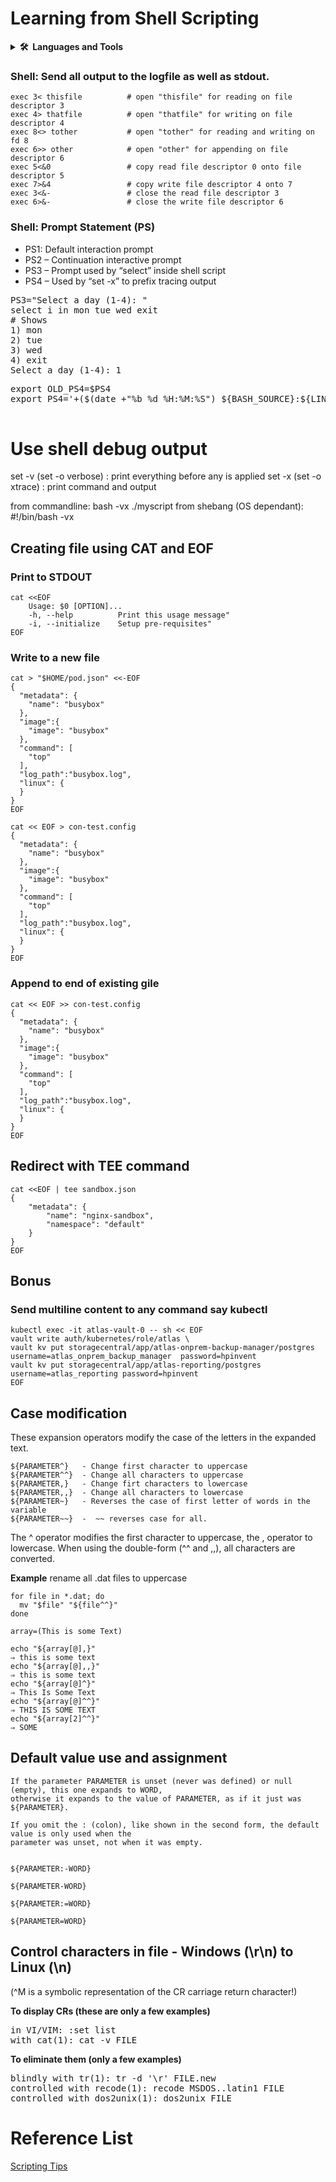 # Learning from Shell Scripting

<details>
  <summary><b>🛠️&nbsp;&nbsp;Languages&nbsp;and&nbsp;Tools</b></summary>
  <br/>
  <p align="left"> Lot more details about the script in the repo
</details>
  

### Shell: Send all output to the logfile as well as stdout.
```
exec 3< thisfile          # open "thisfile" for reading on file descriptor 3
exec 4> thatfile          # open "thatfile" for writing on file descriptor 4
exec 8<> tother           # open "tother" for reading and writing on fd 8
exec 6>> other            # open "other" for appending on file descriptor 6
exec 5<&0                 # copy read file descriptor 0 onto file descriptor 5
exec 7>&4                 # copy write file descriptor 4 onto 7
exec 3<&-                 # close the read file descriptor 3
exec 6>&-                 # close the write file descriptor 6
```

### Shell: Prompt Statement (PS)

- PS1: Default interaction prompt
- PS2 – Continuation interactive prompt
- PS3 – Prompt used by “select” inside shell script
- PS4 – Used by “set -x” to prefix tracing output

<pre>
PS3="Select a day (1-4): "
select i in mon tue wed exit
# Shows 
1) mon
2) tue
3) wed
4) exit
Select a day (1-4): 1
</pre>

<pre>
export OLD_PS4=$PS4
export PS4='+($(date +"%b %d %H:%M:%S") ${BASH_SOURCE}:${LINENO}): ${FUNCNAME[0]:+${FUNCNAME[0]}(): }'

</pre>


# Use shell debug output

set -v (set -o verbose) : print everything before any is applied
set -x (set -o xtrace)  : print command and output


from commandline: bash -vx ./myscript
from shebang (OS dependant): #!/bin/bash -vx

## Creating file using CAT and EOF

### Print to STDOUT

```
cat <<EOF
    Usage: $0 [OPTION]...
    -h, --help          Print this usage message"
    -i, --initialize    Setup pre-requisites"
EOF
```

### Write to a new file

```
cat > "$HOME/pod.json" <<-EOF
{
  "metadata": {
    "name": "busybox"
  },
  "image":{
    "image": "busybox"
  },
  "command": [
    "top"
  ],
  "log_path":"busybox.log",
  "linux": {
  }
}
EOF
```

```
cat << EOF > con-test.config
{
  "metadata": {
    "name": "busybox"
  },
  "image":{
    "image": "busybox"
  },
  "command": [
    "top"
  ],
  "log_path":"busybox.log",
  "linux": {
  }
}
EOF
```

### Append to end of existing gile

```
cat << EOF >> con-test.config
{
  "metadata": {
    "name": "busybox"
  },
  "image":{
    "image": "busybox"
  },
  "command": [
    "top"
  ],
  "log_path":"busybox.log",
  "linux": {
  }
}
EOF

```
## Redirect with TEE command
```
cat <<EOF | tee sandbox.json
{
    "metadata": {
        "name": "nginx-sandbox",
        "namespace": "default"
    }
}
EOF
```
## Bonus
### Send multiline content to any command say kubectl
```
kubectl exec -it atlas-vault-0 -- sh << EOF
vault write auth/kubernetes/role/atlas \
vault kv put storagecentral/app/atlas-onprem-backup-manager/postgres username=atlas_onprem_backup_manager  password=hpinvent
vault kv put storagecentral/app/atlas-reporting/postgres username=atlas_reporting password=hpinvent
EOF
```

## Case modification
These expansion operators modify the case of the letters in the expanded text.
```
${PARAMETER^}   - Change first character to uppercase
${PARAMETER^^}  - Change all characters to uppercase
${PARAMETER,}   - Change firt characters to lowercase
${PARAMETER,,}  - Change all characters to lowercase
${PARAMETER~}   - Reverses the case of first letter of words in the variable 
${PARAMETER~~}  -  ~~ reverses case for all.
```
The ^ operator modifies the first character to uppercase, 
the , operator to lowercase. 
When using the double-form (^^ and ,,), all characters are converted.

**Example** rename all .dat files to uppercase
```
for file in *.dat; do
  mv "$file" "${file^^}"
done
```

```
array=(This is some Text)

echo "${array[@],}"
⇒ this is some text
echo "${array[@],,}"
⇒ this is some text
echo "${array[@]^}"
⇒ This Is Some Text
echo "${array[@]^^}"
⇒ THIS IS SOME TEXT
echo "${array[2]^^}"
⇒ SOME
```


## Default value use and assignment

```
If the parameter PARAMETER is unset (never was defined) or null (empty), this one expands to WORD, 
otherwise it expands to the value of PARAMETER, as if it just was ${PARAMETER}. 

If you omit the : (colon), like shown in the second form, the default value is only used when the 
parameter was unset, not when it was empty.


${PARAMETER:-WORD}

${PARAMETER-WORD}
```


```
${PARAMETER:=WORD}

${PARAMETER=WORD}
```


## Control characters in file - Windows (\r\n) to Linux (\n)
(^M is a symbolic representation of the CR carriage return character!)

**To display CRs (these are only a few examples)**
<pre>
in VI/VIM: :set list
with cat(1): cat -v FILE
</pre>
**To eliminate them (only a few examples)**
<pre>
blindly with tr(1): tr -d '\r' <FILE >FILE.new
controlled with recode(1): recode MSDOS..latin1 FILE
controlled with dos2unix(1): dos2unix FILE
</pre>


# Reference List 

[Scripting Tips](http://web.archive.org/web/20230404084543/https://wiki.bash-hackers.org/syntax/pe)

